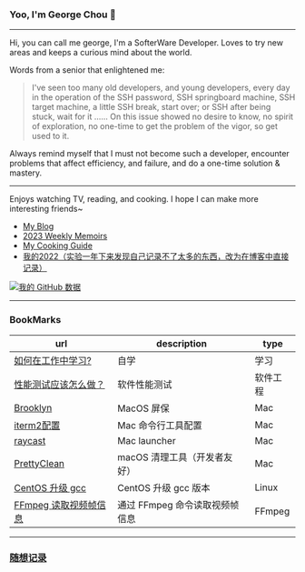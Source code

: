 ### Yoo, I'm George Chou 👋
---
Hi, you can call me george, I'm a SofterWare Developer. Loves to try new areas and keeps a curious mind about the world.

Words from a senior that enlightened me:
> I've seen too many old developers, and young developers, every day in the operation of the SSH password, SSH springboard machine, SSH target machine, a little SSH break, start over; or SSH after being stuck, wait for it ......
On this issue showed no desire to know, no spirit of exploration, no one-time to get the problem of the vigor, so get used to it.

Always remind myself that I must not become such a developer, encounter problems that affect efficiency, and failure, and do a one-time solution & mastery.

---
Enjoys watching TV, reading, and cooking. I hope I can make more interesting friends~
- [My Blog](https://georgech2.github.io)
- [2023 Weekly Memoirs](https://georgech2.github.io/#/posts/15)
- [My Cooking Guide](https://georgechou.gitbook.io/my-cook-book/)
- [我的2022（实验一年下来发现自己记录不了太多的东西，改为在博客中直接记录）](https://github.com/GeorgeCh2/2022)

[![我的 GitHub 数据](https://github-readme-stats.vercel.app/api?username=GeorgeCh2)]()

---
### BookMarks
|url|description|type|
|-|-|-|
|[如何在工作中学习?](https://plantegg.github.io/2018/05/24/%E5%A6%82%E4%BD%95%E5%9C%A8%E5%B7%A5%E4%BD%9C%E4%B8%AD%E5%AD%A6%E4%B9%A0V1.1/)|自学|学习|
|[性能测试应该怎么做？](https://coolshell.cn/articles/17381.html)|软件性能测试|软件工程|
|[Brooklyn](https://github.com/pedrommcarrasco/Brooklyn)|MacOS 屏保|Mac|
|[iterm2配置](https://cloud.tencent.com/developer/article/1822517)|Mac 命令行工具配置|Mac|
|[raycast](https://www.raycast.com/)|Mac launcher|Mac|
|[PrettyClean](https://pretty-clean.github.io/)|macOS 清理工具（开发者友好）|Mac|
|[CentOS 升级 gcc](https://www.cnblogs.com/jixiaohua/p/11732225.html)|CentOS 升级 gcc 版本|Linux|
|[FFmpeg 读取视频帧信息](https://github.com/GeorgeCh2/GeorgeCh2/blob/main/read_video_frames.md)|通过 FFmpeg 命令读取视频帧信息|FFmpeg|

---
### [随想记录](https://github.com/GeorgeCh2/GeorgeCh2/issues/1)

<!--
**GeorgeCh2/GeorgeCh2** is a ✨ _special_ ✨ repository because its `README.md` (this file) appears on your GitHub profile.
